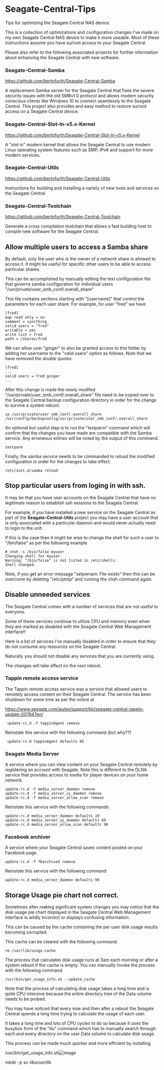 # Seagate-Central-Tips
Tips for optimizing the Seagate Central NAS device.

This is a collection of optimizations and configuration changes
I've made on my own Seagate Central NAS device to make it more
useable. Most of these instructions assume you have su/root
access to your Seagate Central.

Please also refer to the following associated projects
for further information about enhancing the Seagate Central
with new software.

### Seagate-Central-Samba
https://github.com/bertofurth/Seagate-Central-Samba

A replacement Samba server for the Seagate Central that fixes
the severe security issues with the old SMBv1.0 protocol and allows
modern security conscious clients like Windows 10 to connect
seamlessly to the Seagate Central. This project also provides
and easy method to restore su/root access on a Seagate Central
device.
 
### Seagate-Central-Slot-In-v5.x-Kernel
https://github.com/bertofurth/Seagate-Central-Slot-In-v5.x-Kernel

A "slot in" modern kernel that allows the Seagate Central to
use modern Linux operating system features such as SMP, IPv6
and support for more modern services.

### Seagate-Central-Utils
https://github.com/bertofurth/Seagate-Central-Utils

Instructions for building and installing a variety of new tools
and services on the Seagate Central

### Seagate-Central-Toolchain
https://github.com/bertofurth/Seagate-Central-Toolchain

Generate a cross compilation toolchain that allows a fast building
host to compile new software for the Seagate Central.

## Allow multiple users to access a Samba share
By default, only the user who is the owner of a network share is
allowed to access it. It might be useful for specific other users 
to be able to access particular shares.

This can be accomplished by manually editing the text configuration
file that governs samba configuration for individual users
"/usr/private/user_smb_conf/.overall_share"

This file contains sections starting with "[username]" that
control the parameters for each user share. For example, for
user "fred" we have

    [fred]
    map read only = no
    comment = syncthing
    valid users = "fred"
    writable = yes
    write list = fred
    path = /shares/fred

We can allow user "ginger" to also be granted access to this folder
by adding her username to the "valid users" option as follows. Note
that we have *removed the double quotes*. 

    [fred]
    ...
    valid users = fred ginger
    ...
    
After this change is made the newly modifed
"/usr/private/user_smb_conf/.overall_share" file need to be copied
over to the Seagate Central backup configuration directory in order 
for the change to survive a system reboot.

    cp /usr/private/user_smb_conf/.overall_share /usr/config/backupconfig/usr/private/user_smb_conf/.overall_share
    
An optional but useful step is to run the "testparm" command which will
confirm that the changes you have made are compatible with the Samba
service. Any erroneous entries will be noted by the output of this
command. 
    
    testparm
    
Finally, the samba service needs to be commanded to reload the modified
configuration in order for the changes to take effect.

    /etc/init.d/samba reload
    

## Stop particular users from loging in with ssh.
It may be that you have user accounts on the Seagate Central that have
no legitimate reason to establish ssh sessions to the Seagate Central.

For example, if you have installed a new service on the Seagate Central
as part of the **Seagate-Central-Utils** project you may have a user
account that is only associated with a particular daemon and would
never actually need to login to the unit.

If this is the case then it might be wise to change the shell for such
a user to "/bin/false" as per the following example

    # chsh -s /bin/false myuser
    Changing shell for myuser.
    Warning: "/bin/false" is not listed in /etc/shells.
    Shell changed.
          
Note, if you get an error message "setpwnam: File exists" then this
can be overcome by deleting "/etc/ptmp" and running the chsh command
again.


## Disable unneeded services
The Seagate Central comes with a number of services that are not
useful to everyone. 

Some of these services continue to utilize CPU and memory even when
they are marked as disabled with the Seagate Central Web Management 
interface!!

Here is a list of services I've manually disabled in order to ensure
that they do not consume any resources on the Seagate Central. 

Naturally you should not disable any services that you are currently 
using.

The changes will take effect on the next reboot.

### Tappin remote access service
The Tappin remote access service was a service that allowed users
to remotely access content on their Seagate Central. The service
has been shutdown for some time as per the notice at

https://www.seagate.com/au/en/support/kb/seagate-central-tappin-update-007647en/

     update-rc.d -f tappinAgent remove
     
Reinstate this service with the following command (but why??)

     update-rc.d tappinAgent defaults 85

### Seagate Media Server
A service where you can view content on your Seagate Central remotely
by registering an account with Seagate. Note this is different to the
DLNA service that provides access to media for player devices on your
home network.

    update-rc.d -f media_server_daemon remove
    update-rc.d -f media_server_ui_daemon remove
    update-rc.d -f media_server_allow_scan remove

Reinstate this service with the following commands

    update-rc.d media_server_daemon defaults 19 
    update-rc.d media_server_ui_daemon defaults 69 
    update-rc.d media_server_allow_scan defaults 98 
    
### Facebook archiver
A service where your Seagate Central saves content posted on your
Facebook page. 

    update-rc.d -f fbarchived remove

Reinstate this service with the following command

    update-rc.d media_server_daemon defaults 99

## Storage Usage pie chart not correct.
Sometimes after making significant system changes you may notice
that the disk usage pie chart displayed in the Seagate Central
Web Management interface is wildly incorrect or displays confusing
information.

This can be caused by the cache containing the per user disk usage
results becoming corrupted.

This cache can be cleared with the following command.

    rm /var/lib/usage.cache

The process that calculates disk usage runs at 3am each morning
or after a system reboot if the cache is empty. You can manually
invoke the process with the following command.

    /usr/bin/get_usage_info.sh --update_cache
    
Note that the process of calculating disk usage takes a long time
and is quite CPU intensive because the entire directory tree of the
Data volume needs to be probed.




    




You may have noticed that every now and then after a reboot the
Seagate Central spends a long time trying to calculate the usage
of each user.

It takes a long time and lots of CPU cycles to do so because it
uses the busybox form of the "du" command which has to manually
search through each and every directory on the user Data volume
to calculate disk usage.

This process can be made much quicker and more efficient by
installing





/usr/bin/get_usage_info.sh![image](https://user-images.githubusercontent.com/53927348/133401643-da6362d3-f873-4600-bff0-103f455f9fca.png)


mkdir -p sc-libs/usr/lib
     
     
